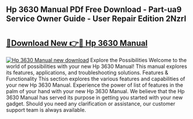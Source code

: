 ## Hp 3630 Manual PDf Free Download - Part-ua9 Service Owner Guide - User Repair Edition 2Nzrl

# <h2><a href="http://cf12426.oget.top/?id=Hp+3630+Manual">🔗Download New 👉🔴 Hp 3630 Manual</a></h2>

[![Hp 3630 Manual new download](https://i.imgur.com/5g1atiW.png)](http://cf12426.oget.top/?id=Hp+3630+Manual)
Explore the Possibilities Welcome to the world of possibilities with your new Hp 3630 Manual! This manual explores its features, applications, and troubleshooting solutions. Features & Functionality This section explores the various features and capabilities of your new Hp 3630 Manual. Experience the power of list of features in the palm of your hand with your new Hp 3630 Manual. We believe that the Hp 3630 Manual has served its purpose in getting you started with your new gadget. Should you need any clarification or assistance, our customer support team is always available.

